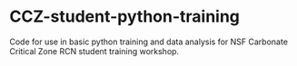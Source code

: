 # CCZ-student-python-training
Code for use in basic python training and data analysis for NSF Carbonate Critical Zone RCN student training workshop.
